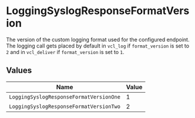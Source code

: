 # LoggingSyslogResponseFormatVersion

The version of the custom logging format used for the configured endpoint. The logging call gets placed by default in `vcl_log` if `format_version` is set to `2` and in `vcl_deliver` if `format_version` is set to `1`.



## Values

| Name                                    | Value                                   |
| --------------------------------------- | --------------------------------------- |
| `LoggingSyslogResponseFormatVersionOne` | 1                                       |
| `LoggingSyslogResponseFormatVersionTwo` | 2                                       |